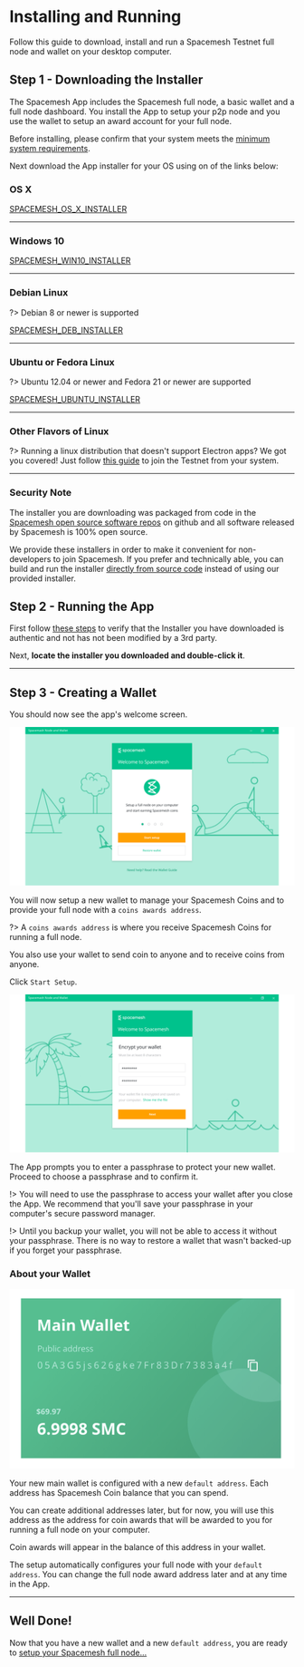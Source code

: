 # Installing and Running

Follow this guide to download, install and run a  Spacemesh Testnet full node and wallet on your desktop computer.

## Step 1 - Downloading the Installer

The Spacemesh App includes the Spacemesh full node, a basic wallet and a full node dashboard. You install the App to setup your p2p node and you use the wallet to setup an award account for your full node.

Before installing, please confirm that your system meets the [minimum system requirements](requirements.md).

Next download the App installer for your OS using on of the links below:

### OS X

[SPACEMESH_OS_X_INSTALLER](https://s3.amazonaws.com/app-binaries.spacemesh.io/Spacemesh+Wallet-0.0.1.dmg)

---

### Windows 10

[SPACEMESH_WIN10_INSTALLER](https://s3.amazonaws.com/app-binaries.spacemesh.io/Spacemesh+Wallet+Setup+0.0.1.exe)

---

### Debian Linux

?> Debian 8 or newer is supported

[SPACEMESH_DEB_INSTALLER](https://s3.amazonaws.com/app-binaries.spacemesh.io/smapp_0.0.1_amd64.deb)

---

### Ubuntu or Fedora Linux

?> Ubuntu 12.04 or newer and Fedora 21 or newer are supported

[SPACEMESH_UBUNTU_INSTALLER](https://s3.amazonaws.com/app-binaries.spacemesh.io/Spacemesh+Wallet+0.0.1.AppImage)

---

### Other Flavors of Linux

?> Running a linux distribution that doesn't support Electron apps? We got you covered! Just follow [this guide](linux.md) to join the Testnet from your system.

---
### Security Note
The installer you are downloading was packaged from code in the [Spacemesh open source software repos](https://github.com/spacemeshos) on github and all software released by Spacemesh is 100% open source.

We provide these installers in order to make it convenient for non-developers to join Spacemesh. If you prefer and technically able, you can build and run the installer [directly from source code](build.md) instead of using our provided installer.

## Step 2 - Running the App

First follow [these steps](auth.md) to verify that the Installer you have downloaded is authentic and not has not been modified by a 3rd party.

Next, **locate the installer you downloaded and double-click it**.

---

## Step 3 - Creating a Wallet

You should now see the app's welcome screen.

![](../images/welcome.png)

You will now setup a new wallet to manage your Spacemesh Coins and to provide your full node with a `coins awards address`.

?> A `coins awards address` is where you receive Spacemesh Coins for running a full node.

You also use your wallet to send coin to anyone and to receive coins from anyone.


Click `Start Setup`.

![](../images/wallet_passphrase.png)

The App prompts you to enter a passphrase to protect your new wallet. Proceed to choose a passphrase and to confirm it.

!> You will need to use the passphrase to access your wallet after you close the App. We recommend that you'll save your passphrase in your computer's secure password manager.

!> Until you backup your wallet, you will not be able to access it without your passphrase. There is no way to restore a wallet that wasn't backed-up if you forget your passphrase.

### About your Wallet

![](../images/wallet.png)

Your new main wallet is configured with a new `default address`. Each address has Spacemesh Coin balance that you can spend.

You can create additional addresses later, but for now, you will use this address as the address for coin awards that will be awarded to you for running a full node on your computer.

Coin awards will appear in the balance of this address in your wallet.

The setup automatically configures your full node with your `default address`. You can change the full node award address later and at any time in the App.

---

## Well Done!
Now that you have a new wallet and a new `default address`, you are ready to [setup your Spacemesh full node...](guide/setup.md)
